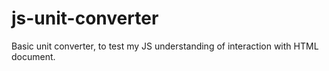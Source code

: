 # js-unit-converter

Basic unit converter, to test my JS understanding of interaction with HTML document.
